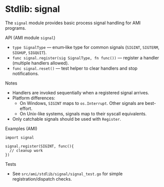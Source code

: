 # Stdlib: signal

The `signal` module provides basic process signal handling for AMI programs.

API (AMI module `signal`)
- `type SignalType` — enum‑like type for common signals (`SIGINT`, `SIGTERM`, `SIGHUP`, `SIGQUIT`).
- `func signal.register(sig SignalType, fn func())` — register a handler (multiple handlers allowed).
- `func signal.reset()` — test helper to clear handlers and stop notifications.

Notes
- Handlers are invoked sequentially when a registered signal arrives.
- Platform differences:
  - On Windows, `SIGINT` maps to `os.Interrupt`. Other signals are best-effort.
  - On Unix-like systems, signals map to their syscall equivalents.
- Only catchable signals should be used with `Register`.

Examples (AMI)
```
import signal

signal.register(SIGINT, func(){
  // cleanup work
})
```

Tests
- See `src/ami/stdlib/signal/signal_test.go` for simple registration/dispatch checks.
